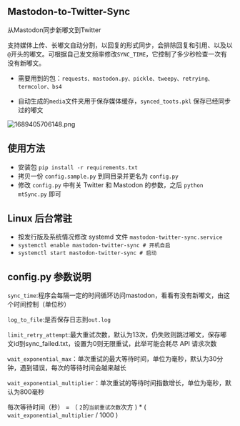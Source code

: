 ## Mastodon-to-Twitter-Sync
从Mastodon同步新嘟文到Twitter

支持媒体上传、长嘟文自动分割，以回复的形式同步，会排除回复和引用、以及以`@`开头的嘟文。可根据自己发文频率修改`SYNC_TIME`，它控制了多少秒检查一次有没有新嘟文。

- 需要用到的包：`requests、mastodon.py、pickle、tweepy、retrying、termcolor、bs4`

- 自动生成的`media`文件夹用于保存媒体缓存，`synced_toots.pkl` 保存已经同步过的嘟文

![1689405706148.png](https://global.cdn.mikupics.cn/2023/07/15/64b24910d56be.png)

## 使用方法

- 安装包 ```pip install -r requirements.txt```
- 拷贝一份 `config.sample.py` 到同目录并更名为 `config.py`
- 修改 `config.py` 中有关 Twitter 和 Mastodon 的参数，之后 `python mtSync.py` 即可

## Linux 后台常驻

- 按发行版及系统情况修改 systemd 文件 `mastodon-twitter-sync.service`
- ```systemctl enable mastodon-twitter-sync # 开机自启```
- ```systemctl start mastodon-twitter-sync # 启动```

## config.py 参数说明
`sync_time`:程序会每隔一定的时间循环访问mastodon，看看有没有新嘟文，由这个时间控制（单位秒）

`log_to_file`:是否保存日志到`out.log`

`limit_retry_attempt`:最大重试次数，默认为13次，仍失败则跳过嘟文，保存嘟文id到sync_failed.txt，设置为0则无限重试，此举可能会耗尽 API 请求次数

`wait_exponential_max`：单次重试的最大等待时间，单位为毫秒，默认为30分钟，遇到错误，每次的等待时间会越来越长

`wait_exponential_multiplier`：单次重试的等待时间指数增长，单位为毫秒，默认为800毫秒

每次等待时间（秒） = （ `2`的`当前重试次数`次方 ) * ( `wait_exponential_multiplier` / 1000 )
